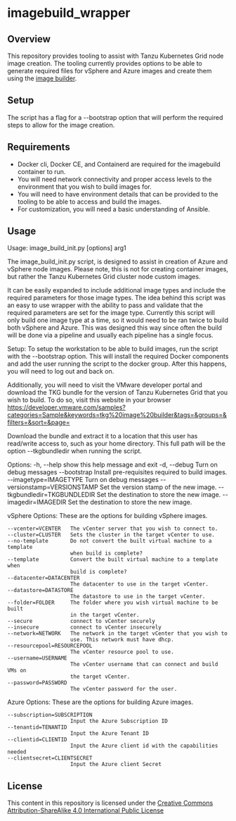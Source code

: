 # imagebuild_wrapper

## Overview

This repository provides tooling to assist with Tanzu Kubernetes Grid node image creation. The tooling currently provides options to be able to generate required files for vSphere and Azure images and create them using the [image builder](https://docs.vmware.com/en/VMware-Tanzu-Kubernetes-Grid/1.5/vmware-tanzu-kubernetes-grid-15/GUID-build-images-index.html).

## Setup
The script has a flag for a --bootstrap option that will perform the required steps to allow for the image creation.

## Requirements
  
- Docker cli, Docker CE, and Containerd are required for the imagebuild container to run.
- You will need network connectivity and proper access levels to the environment that you wish to build images for.
- You will need to have environment details that can be provided to the tooling to be able to access and build the images.
- For customization, you will need a basic understanding of Ansible.

## Usage

Usage:  image_build_init.py [options] arg1

The image_build_init.py script, is designed to assist in creation of Azure and vSphere node images. Please note,
this is not for creating container images, but rather the Tanzu Kubernetes Grid cluster node custom images.

It can be easily expanded to include additional image types and include the required
parameters for those image types.  The idea behind this script was an easy to use wrapper with the ability to pass
and validate that the required parameters are set for the image type. Currently this script will only build one image
type at a time, so it would need to be ran twice to build both vSphere and Azure. This was designed this way since often
the build will be done via a pipeline and usually each pipeline has a single focus.

Setup:
To setup the workstation to be able to build images, run the script with the --bootstrap option. This will install the required
Docker components and add the user running the script to the docker group. After this happens, you will need to log out and back on.

Additionally, you will need to visit the VMware developer portal and download the TKG bundle for the version of Tanzu Kubernetes Grid
that you wish to build.  To do so, visit this website in your browser
https://developer.vmware.com/samples?categories=Sample&keywords=tkg%20image%20builder&tags=&groups=&filters=&sort=&page=

Download the bundle and extract it to a location that this user has read/write access to, such as your home directory.
This full path will be the option --tkgbundledir when running the script.


Options:
  -h, --help            show this help message and exit
  -d, --debug           Turn on debug messages
  --bootstrap           Install pre-requisites required to build images.
  --imagetype=IMAGETYPE
                        Turn on debug messages
  --versionstamp=VERSIONSTAMP
                        Set the version stamp of the new image.
  --tkgbundledir=TKGBUNDLEDIR
                        Set the destination to store the new image.
  --imagedir=IMAGEDIR   Set the destination to store the new image.

  vSphere Options:
    These are the options for building vSphere images.

    --vcenter=VCENTER   The vCenter server that you wish to connect to.
    --cluster=CLUSTER   Sets the cluster in the target vCenter to use.
    --no-template       Do not convert the built virtual machine to a template
                        when build is complete?
    --template          Convert the built virtual machine to a template when
                        build is complete?
    --datacenter=DATACENTER
                        The datacenter to use in the target vCenter.
    --datastore=DATASTORE
                        The datastore to use in the target vCenter.
    --folder=FOLDER     The folder where you wish virtual machine to be built
                        in the target vCenter.
    --secure            connect to vCenter securely
    --insecure          connect to vCenter insecurely
    --network=NETWORK   The network in the target vCenter that you wish to
                        use. This network must have dhcp.
    --resourcepool=RESOURCEPOOL
                        The vCenter resource pool to use.
    --username=USERNAME
                        The vCenter username that can connect and build VMs on
                        the target vCenter.
    --password=PASSWORD
                        The vCenter password for the user.

  Azure Options:
    These are the options for building Azure images.

    --subscription=SUBSCRIPTION
                        Input the Azure Subscription ID
    --tenantid=TENANTID
                        Input the Azure Tenant ID
    --clientid=CLIENTID
                        Input the Azure client id with the capabilities needed
    --clientsecret=CLIENTSECRET
                        Input the Azure client Secret

## License

This content in this repository is licensed under the [Creative Commons Attribution-ShareAlike 4.0 International Public License](LICENSE-CC-Attribution-ShareAlike4.0)